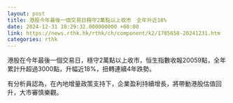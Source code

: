 ```yaml
---
layout: post
title: 港股今年最後一個交易日穩守2萬點以上收市　全年升近18%
date: 2024-12-31 18:29:32.000000000 +08:00
link: https://news.rthk.hk/rthk/ch/component/k2/1785650-20241231.htm
categories: rthk
---
```


港股在今年最後一個交易日，穩守2萬點以上收市，恒生指數收報20059點，全年累計升超過3000點，升幅近18%，扭轉連續4年跌勢。 

有分析員認為，在內地增量政策支持下，企業盈利持續增長，將帶動港股估值回升，大市審慎樂觀。
